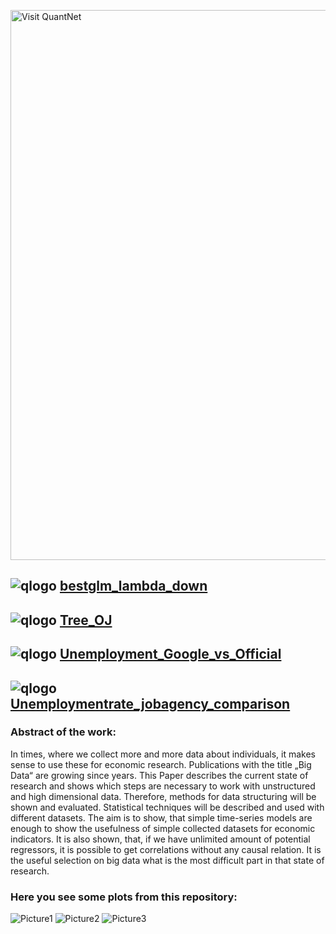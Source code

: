 
[<img src="https://github.com/QuantLet/Styleguide-and-FAQ/blob/master/pictures/banner.png" width="880" alt="Visit QuantNet">](http://quantlet.de/index.php?p=info)

## ![qlogo](http://quantnet.wiwi.hu-berlin.de/graphics/quantlogo.png) **[bestglm_lambda_down](https://github.com/QuantLet/big_data_analysis/tree/master/GoogleCorrelateWords_and_FRMcomparison)**

## ![qlogo](http://quantnet.wiwi.hu-berlin.de/graphics/quantlogo.png) **[Tree_OJ](https://github.com/QuantLet/big_data_analysis/tree/master/TreeModel)**

## ![qlogo](http://quantnet.wiwi.hu-berlin.de/graphics/quantlogo.png) **[Unemployment_Google_vs_Official](https://github.com/QuantLet/big_data_analysis/tree/master/Unemployment_Google_vs_Official)**

## ![qlogo](http://quantnet.wiwi.hu-berlin.de/graphics/quantlogo.png) **[Unemploymentrate_jobagency_comparison](https://github.com/QuantLet/big_data_analysis/tree/master/Unemploymentrate_jobagency_comparison)**

### Abstract of the work:
In times, where we collect more and more data about individuals, it makes sense to use these for economic research.
Publications with the title „Big Data“ are growing since years. 
This Paper describes the current state of research and shows which steps are necessary to work with unstructured and high dimensional data.
Therefore, methods for data structuring will be shown and evaluated. Statistical techniques will be described and used with different datasets.
The aim is to show, that simple time-series models are enough to show the usefulness of simple collected datasets for economic indicators.
It is also shown, that, if we have unlimited amount of potential regressors, it is possible to get correlations without any causal relation.
It is the useful selection on big data what is the most difficult part in that state of research.


### Here you see some plots from this repository:

![Picture1](https://github.com/QuantLet/big_data_analysis/blob/master/GoogleCorrelateWords_and_FRMcomparison/bestglm_lambda_down1.png)
![Picture2](https://github.com/QuantLet/big_data_analysis/blob/master/Unemployment_Google_vs_Official/Unemployment_Google_vs_Official.png)
![Picture3](https://github.com/QuantLet/big_data_analysis/blob/master/GoogleCorrelateWords_and_FRMcomparison/bestglm_lambda_down3.png)
